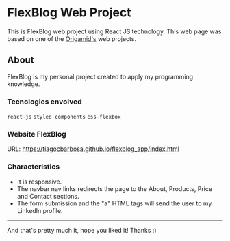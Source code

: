 # FlexBlog Web Project

This is FlexBlog web project using React JS technology. This web page was based on one of the [Origamid's](https://www.origamid.com/) web projects.

## About
FlexBlog is my personal project created to apply my programming knowledge.

### Tecnologies envolved
`react-js` `styled-components` `css-flexbox`

### Website FlexBlog
URL: https://tiagocbarbosa.github.io/flexblog_app/index.html

### Characteristics
* It is responsive.
* The navbar nav links redirects the page to the About, Products, Price and Contact sections.
* The form submission and the "a" HTML tags will send the user to my LinkedIn profile.

------

And that's pretty much it, hope you liked it! Thanks :)
